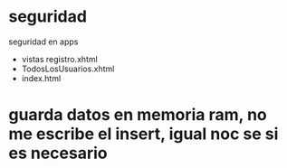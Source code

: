 # seguridad
seguridad en apps
* vistas registro.xhtml
* TodosLosUsuarios.xhtml
* index.html

# guarda datos en memoria ram, no me escribe el insert, igual noc se si es necesario
